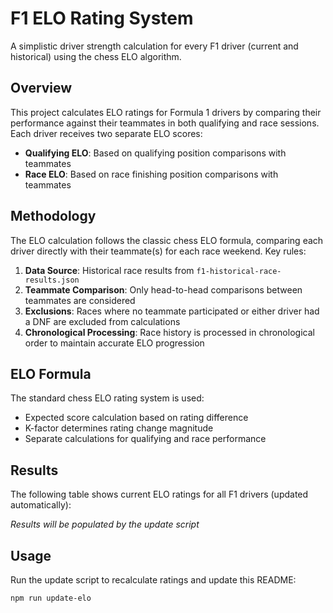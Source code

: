 # F1 ELO Rating System

A simplistic driver strength calculation for every F1 driver (current and historical) using the chess ELO algorithm.

## Overview

This project calculates ELO ratings for Formula 1 drivers by comparing their performance against their teammates in both qualifying and race sessions. Each driver receives two separate ELO scores:

- **Qualifying ELO**: Based on qualifying position comparisons with teammates
- **Race ELO**: Based on race finishing position comparisons with teammates

## Methodology

The ELO calculation follows the classic chess ELO formula, comparing each driver directly with their teammate(s) for each race weekend. Key rules:

1. **Data Source**: Historical race results from `f1-historical-race-results.json`
2. **Teammate Comparison**: Only head-to-head comparisons between teammates are considered
3. **Exclusions**: Races where no teammate participated or either driver had a DNF are excluded from calculations
4. **Chronological Processing**: Race history is processed in chronological order to maintain accurate ELO progression

## ELO Formula

The standard chess ELO rating system is used:
- Expected score calculation based on rating difference
- K-factor determines rating change magnitude
- Separate calculations for qualifying and race performance

## Results

The following table shows current ELO ratings for all F1 drivers (updated automatically):

<!-- ELO_RESULTS_START -->
*Results will be populated by the update script*
<!-- ELO_RESULTS_END -->

## Usage

Run the update script to recalculate ratings and update this README:

```bash
npm run update-elo
```
